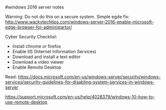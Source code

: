 #windows 2016 server notes

Warning: Do not do this on a secure system.
Simple egde fix: http://www.wackytechtips.com/windows-server-2016-enable-microsoft-edge-browser-for-administartor/


Cyber Security Checklist:
- Install chrome or firefox
- Enable IIS (Internet Information Services) 
- Download and install a text editor
- Download a video viewer
- Enable Remote Desktop



Read:
https://docs.microsoft.com/en-us/windows-server/security/windows-services/security-guidelines-for-disabling-system-services-in-windows-server

https://support.microsoft.com/en-us/help/4028379/windows-10-how-to-use-remote-desktop

